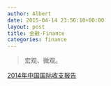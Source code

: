```yaml
---
author: Albert
date: 2015-04-14 23:56:10+00:00
layout: post
title: 金融·Finance
categories: finance
---
```


> 宏观、微观。
 
[2014年中国国际收支报告](http://7xil4b.com1.z0.glb.clouddn.com/2014年中国国际收支报告.pdf)

